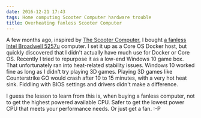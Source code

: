 ```yaml
---
date: 2016-12-21 17:43
tags: Home computing Scooter Computer hardware trouble
title: Overheating fanless Scooter Computer
---
```


A few months ago, inspired by [The Scooter Computer](https://blog.codinghorror.com/the-scooter-computer/), I bought
[a fanless Intel Broadwell 5257u](https://www.aliexpress.com/item/Cheap-Fanless-Barebone-i5-i3-Mini-PC-Haswell-PC-Intel-Core-i5-4258U-i3-4158U-4K/32707085233.html?ws_ab_test=searchweb0_0,searchweb201602_1_116_10065_117_10068_114_115_113_10084_10083_10080_10082_10081_10060_10061_10062_10056_10055_10054_10059_10099_10078_10079_427_10103_10073_10102_10096_10052_10050_10051,searchweb201603_4,afswitch_5&btsid=91bf00dd-e88c-4a8f-b48e-e0fe679919c7)
computer. I set it up as a Core OS
Docker host, but quickly discovered that I didn't actually have much use for
Docker or Core OS. Recently I tried to repurpose it as a low-end Windows 10
game box. That unfortunately ran into heat-related stability issues. Windows
10 worked fine as long as I didn't try playing 3D games. Playing 3D games like
Counterstrike GO would crash after 10 to 15 minutes, with a very hot heat
sink. Fiddling with BIOS settings and drivers didn't make a difference.

I guess the lesson to learn from this is, when buying a fanless computer, not
to get the highest powered available CPU. Safer to get the lowest power CPU
that meets your performance needs. Or just get a fan. :-P
